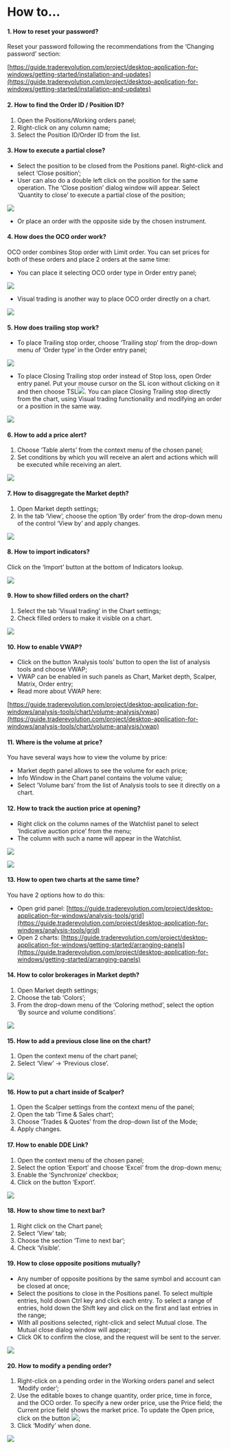 # How to...

#### **1. How to reset your password?**

Reset your password following the recommendations from the ‘Changing password’ section: 

[https://guide.traderevolution.com/project/desktop-application-for-windows/getting-started/installation-and-updates](https://guide.traderevolution.com/project/desktop-application-for-windows/getting-started/installation-and-updates)

#### **2. How to find the Order ID / Position ID?**

1. Open the Positions/Working orders panel;
2. Right-click on any column name;
3. Select the Position ID/Order ID from the list.

#### **3. How to execute a partial close?**

* Select the position to be closed from the Positions panel. Right-click and select ‘Close position’;
* User can also do a double left click on the position for the same operation. The ‘Close position’ dialog window will appear. Select ‘Quantity to close’ to execute a partial close of the position;

![](../../.gitbook/assets/partial-close.jpg)

* Or place an order with the opposite side by the chosen instrument.

#### **4. How does the OCO order work?**

OCO order combines Stop order with Limit order. You can set prices for both of these orders and place 2 orders at the same time:

* You can place it selecting OCO order type in Order entry panel;

![](../../.gitbook/assets/oco.jpg)

* Visual trading is another way to place OCO order directly on a chart.

![](https://lh4.googleusercontent.com/ytScEA_E9yXrIHL8oQ13B_ws1mqopYafo_nSodKi96ll3MAMRWjuz_PApgHuk2EuV0tb-JrAOekhL-YJOSvZm7WnmZf9Haefnb8Fieol4lWkRkMlvk-hFYbGWeWcMm1xBpbHLGB9)

#### **5. How does trailing stop work?**

* To place Trailing stop order, choose ‘Trailing stop’ from the drop-down menu of ‘Order type’ in the Order entry panel;

![](../../.gitbook/assets/trailing-stop.jpg)

* To place Closing Trailing stop order instead of Stop loss, open Order entry panel. Put your mouse cursor on the SL icon without clicking on it and then choose TSL![](https://lh6.googleusercontent.com/Bk8aTOxOW_t24Q3qk4n6JbU4bNNGGCA7xlKgA28KxFUeIQJrHUkQNFsjby8Fc8ImPF-abBz6P7Z9A-ylyeGR6R3bLlAe_PoJ9PEEnMdkKid3o04w9NNF1LQtMsT8a-K2wkPBb371). You can place Closing Trailing stop directly from the chart, using Visual trading functionality and modifying an order or a position in the same way.

![](../../.gitbook/assets/tsl-new.png)

#### **6. How to add a price alert?**

1. Choose ‘Table alerts’ from the context menu of the chosen panel;
2. Set conditions by which you will receive an alert and actions which will be executed while receiving an alert.

![](../../.gitbook/assets/alerts-with-cond.png)

#### **7. How to disaggregate the Market depth?**

1. Open Market depth settings;
2. In the tab ‘View’, choose the option ‘By order’ from the drop-down menu of the control ‘View by’ and apply changes.  

![](../../.gitbook/assets/market-depth.jpg)

#### **8. How to import indicators?**

Click on the ‘Import’ button at the bottom of Indicators lookup.

![](../../.gitbook/assets/import.jpg)

#### **9. How to show filled orders on the chart?**

1. Select the tab ‘Visual trading’ in the Chart settings;
2. Check filled orders to make it visible on a chart.

![](../../.gitbook/assets/visual-trading.jpg)

#### **10. How to enable VWAP?**

* Click on the button ‘Analysis tools’ button to open the list of analysis tools and choose VWAP;
* VWAP can be enabled in such panels as Chart, Market depth, Scalper, Matrix, Order entry;
* Read more about VWAP here: 

[https://guide.traderevolution.com/project/desktop-application-for-windows/analysis-tools/chart/volume-analysis/vwap](https://guide.traderevolution.com/project/desktop-application-for-windows/analysis-tools/chart/volume-analysis/vwap)

#### **11. Where is the volume at price?**

You have several ways how to view the volume by price:

* Market depth panel allows to see the volume for each price;
* Info Window in the Chart panel contains the volume value;
* Select ‘Volume bars’ from the list of Analysis tools to see it directly on a chart.

#### **12. How to track the auction price at opening?**

* Right click on the column names of the Watchlist panel to select ‘Indicative auction price’ from the menu;
* The column with such a name will appear in the Watchlist.

![](../../.gitbook/assets/watchlist.jpg)

![](https://lh3.googleusercontent.com/CJPwdO9HmzewtURjifG9vPc92tDHESY4VoU7dISyyOaTdSdYjJNbxTh-l2L_NK9HUkUk_DgmtZsoEvbvvL6-G_BOK_ti4ZuVJQDhNQljwgr4Y6TIMhhN3SqNvkkmRBS8jYd9slvx)

#### **13. How to open two charts at the same time?**

You have 2 options how to do this:

* Open grid panel: [https://guide.traderevolution.com/project/desktop-application-for-windows/analysis-tools/grid](https://guide.traderevolution.com/project/desktop-application-for-windows/analysis-tools/grid)
* Open 2 charts: [https://guide.traderevolution.com/project/desktop-application-for-windows/getting-started/arranging-panels](https://guide.traderevolution.com/project/desktop-application-for-windows/getting-started/arranging-panels)

#### **14. How to color brokerages in Market depth?**

1. Open Market depth settings;
2. Choose the tab ‘Colors’;
3. From the drop-down menu of the ‘Coloring method’, select the option ‘By source and volume conditions’.

![](https://lh3.googleusercontent.com/C6zxRFITXHlj4_u62caVhJvdDoxiYrL2AgMdzZ0YHAD3I6xs2iGP5gNsbjMLE-Z2e_fE72OnQErrln0cykakUsi2G33zseBojxxPUDZWlrWXt3kE2lVwWcIrmXmcUuM_J6OuTT3H)

#### **15. How to add a previous close line on the chart?**

1. Open the context menu of the chart panel;
2. Select ‘View’ -&gt; ‘Previous close’.

![](../../.gitbook/assets/prev.-close.jpg)

#### **16. How to put a chart inside of Scalper?**

1. Open the Scalper settings from the context menu of the panel;
2. Open the tab ‘Time & Sales chart’;
3. Choose ‘Trades & Quotes’ from the drop-down list of the Mode;
4. Apply changes.

#### **17. How to enable DDE Link?**

1. Open the context menu of the chosen panel;
2. Select the option ‘Export’ and choose ‘Excel’ from the drop-down menu;
3. Enable the ‘Synchronize’ checkbox;
4. Click on the button ‘Export’.

![](../../.gitbook/assets/export.jpg)

#### **18. How to show time to next bar?**

1. Right click on the Chart panel;
2. Select ‘View’ tab;
3. Choose the section ‘Time to next bar’;
4. Check ‘Visible’.

#### **19. How to close opposite positions mutually?**

* Any number of opposite positions by the same symbol and account can be closed at once;
* Select the positions to close in the Positions panel. To select multiple entries, hold down Ctrl key and click each entry. To select a range of entries, hold down the Shift key and click on the first and last entries in the range;
* With all positions selected, right-click and select Mutual close. The Mutual close dialog window will appear;
* Click OK to confirm the close, and the request will be sent to the server.

![](https://lh6.googleusercontent.com/VPooOEguHb72crEZ23r9Aomfro3gPxAzSaiRZGqcYpl8g1atl8zg13Z1LXwNnB1G7wS0StNFR5yST2_8LSZ8VY7lDbFY-jDVLMVvMIFSIh73lLzp1MWTe6u46vWOISC76ee4Uhkv)

#### **20. How to modify a pending order?**

1. Right-click on a pending order in the Working orders panel and select ‘Modify order’;
2. Use the editable boxes to change quantity, order price, time in force, and the OCO order. To specify a new order price, use the Price field; the Current price field shows the market price. To update the Open price, click on the button ![](https://lh6.googleusercontent.com/jcjxIzlu77BSDSdZj5HX2Y_m_PCc8ZOrdJSD6qa4wJ_7nwFCADOPv74YxZR4zZacDQIztFLI47VD0_HpZLlFP_yCGs7bgAaTJEZ4wN8LaFVUw0XS34u1_3zS2IIrEU3rpnGzZ5Gy);
3. Click ‘Modify’ when done.

![](https://lh3.googleusercontent.com/FH7lVi_qBl_xeNjSGkRXof4Yb0J1hdpw5XDY4cwurIJSr_uG851Ty8skYywdyB-X3HbyF29h0Iu3RlKwYisE6PqIycrK7C2hnrvzjR_2Uh29pvrd297E_DRIQpV-f1Ox1NbbT1uJ)



